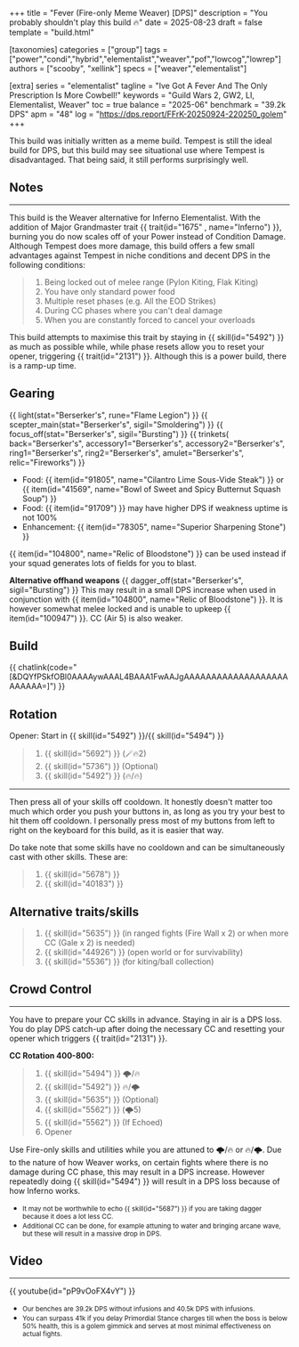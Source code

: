 +++
title = "Fever (Fire-only Meme Weaver) [DPS]"
description = "You probably shouldn't play this build 🔥"
date = 2025-08-23
draft = false
template = "build.html"

[taxonomies]
categories = ["group"]
tags = ["power","condi","hybrid","elementalist","weaver","pof","lowcog","lowrep"]
authors = ["scooby", "xellink"]
specs = ["weaver","elementalist"]

[extra]
series = "elementalist"
tagline = "Ive Got A Fever And The Only Prescription Is More Cowbell!"
keywords = "Guild Wars 2, GW2, LI, Elementalist, Weaver"
toc = true
balance = "2025-06"
benchmark = "39.2k DPS"
apm = "48"
log = "https://dps.report/FFrK-20250924-220250_golem"
+++

This build was initially written as a meme build. Tempest is still the ideal build for DPS, but this build may see situational use where Tempest is disadvantaged. That being said, it still performs surprisingly well.

## Notes

---

This build is the Weaver alternative for Inferno Elementalist. With the addition of Major Grandmaster trait {{ trait(id="1675" , name="Inferno") }}, burning you do now scales off of your Power instead of Condition Damage. Although Tempest does more damage, this build offers a few small advantages against Tempest in niche conditions and decent DPS in the following conditions:

> 1. Being locked out of melee range (Pylon Kiting, Flak Kiting)
> 2. You have only standard power food
> 3. Multiple reset phases (e.g. All the EOD Strikes)
> 4. During CC phases where you can't deal damage
> 5. When you are constantly forced to cancel your overloads

This build attempts to maximise this trait by staying in {{ skill(id="5492") }} as much as possible while, while phase resets allow you to reset your opener, triggering {{ trait(id="2131") }}. Although this is a power build, there is a ramp-up time. 

## Gearing

{{ light(stat="Berserker's", rune="Flame Legion") }}
{{ scepter_main(stat="Berserker's", sigil="Smoldering") }}
{{ focus_off(stat="Berserker's", sigil="Bursting") }}
{{ trinkets(
	back="Berserker's",
	accessory1="Berserker's",
	accessory2="Berserker's",
	ring1="Berserker's",
	ring2="Berserker's",
	amulet="Berserker's",
	relic="Fireworks") }}

- Food: {{ item(id="91805", name="Cilantro Lime Sous-Vide Steak") }} or {{ item(id="41569", name="Bowl of Sweet and Spicy Butternut Squash Soup") }}
- Food: {{ item(id="91709") }} may have higher DPS if weakness uptime is not 100%
- Enhancement: {{ item(id="78305", name="Superior Sharpening Stone") }}

{{ item(id="104800", name="Relic of Bloodstone") }} can be used instead if your squad generates lots of fields for you to blast.

**Alternative offhand weapons**
{{ dagger_off(stat="Berserker's", sigil="Bursting") }}
This may result in a small DPS increase when used in conjunction with {{ item(id="104800", name="Relic of Bloodstone") }}. It is however somewhat melee locked and is unable to upkeep {{ item(id="100947") }}. CC (Air 5) is also weaker.

## Build
{{ chatlink(code="[&DQYfPSkfOBl0AAAAywAAAL4BAAA1FwAAJgAAAAAAAAAAAAAAAAAAAAAAAAA=]") }}

## Rotation
Opener: 
Start in {{ skill(id="5492") }}/{{ skill(id="5494") }}
> 1. {{ skill(id="5692") }} (🪄🔥2)
> 1. {{ skill(id="5736") }} (Optional)
> 1. {{ skill(id="5492") }} (🔥/🔥)
---

Then press all of your skills off cooldown. It honestly doesn't matter too much which order you push your buttons in, as long as you try your best to hit them off cooldown. I personally press most of my buttons from left to right on the keyboard for this build, as it is easier that way.

Do take note that some skills have no cooldown and can be simultaneously cast with other skills. These are: 
> 1. {{ skill(id="5678") }} 
> 1. {{ skill(id="40183") }} 

## Alternative traits/skills
> 1. {{ skill(id="5635") }} (in ranged fights (Fire Wall x 2) or when more CC (Gale x 2) is needed)
> 1. {{ skill(id="44926") }} (open world or for survivability)
> 1. {{ skill(id="5536") }} (for kiting/ball collection)

## Crowd Control

---

You have to prepare your CC skills in advance. Staying in air is a DPS loss. You do play DPS catch-up after doing the necessary CC and resetting your opener which triggers {{ trait(id="2131") }}. 

**CC Rotation 400-800:**
> 1. {{ skill(id="5494") }} 🌩️/🔥
> 1. {{ skill(id="5492") }} 🔥/🌩️
> 1. {{ skill(id="5635") }} (Optional)
> 1. {{ skill(id="5562") }} (🌩️5)
> 1. {{ skill(id="5562") }} (If Echoed)
> 1. Opener

Use Fire-only skills and utilities while you are attuned to 🌩️/🔥 or 🔥/🌩️. Due to the nature of how Weaver works, on certain fights where there is no damage during CC phase, this may result in a DPS increase. However repeatedly doing {{ skill(id="5494") }} will result in a DPS loss because of how Inferno works.

- <small>It may not be worthwhile to echo {{ skill(id="5687") }} if you are taking dagger because it does a lot less CC.</small>
- <small>Additional CC can be done, for example attuning to water and bringing arcane wave, but these will result in a massive drop in DPS.</small>

## Video

---

{{ youtube(id="pP9vOoFX4vY") }}
* <small>Our benches are 39.2k DPS without infusions and 40.5k DPS with infusions.</small> 
* <small>You can surpass 41k if you delay Primordial Stance charges till when the boss is below 50% health, this is a golem gimmick and serves at most minimal effectiveness on actual fights.</small>